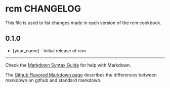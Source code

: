 rcm CHANGELOG
=============

This file is used to list changes made in each version of the rcm cookbook.

0.1.0
-----
- [your_name] - Initial release of rcm

- - -
Check the [Markdown Syntax Guide](http://daringfireball.net/projects/markdown/syntax) for help with Markdown.

The [Github Flavored Markdown page](http://github.github.com/github-flavored-markdown/) describes the differences between markdown on github and standard markdown.
